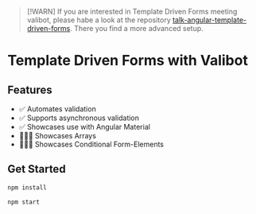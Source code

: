 > [!WARN]
> If you are interested in Template Driven Forms meeting valibot,
> please habe a look at the repository [talk-angular-template-driven-forms](https://github.com/GregOnNet/talk-angular-template-drive-forms).
> There you find a more advanced setup.

# Template Driven Forms with Valibot

## Features

- ✅ Automates validation
- ✅ Supports asynchronous validation
- ✅ Showcases use with Angular Material
- 🏃🏻‍♂️ Showcases Arrays
- 🏃🏻‍♂️ Showcases Conditional Form-Elements

## Get Started

```bash
npm install

npm start
```
